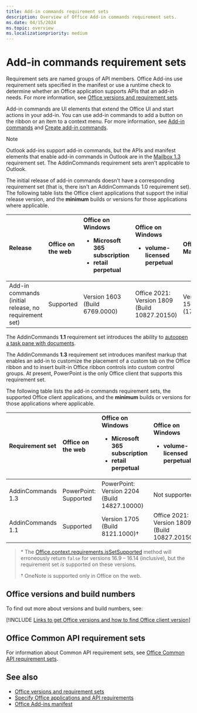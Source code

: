 ```yaml
---
title: Add-in commands requirement sets
description: Overview of Office Add-in commands requirement sets.
ms.date: 04/15/2024
ms.topic: overview
ms.localizationpriority: medium
---
```


# Add-in commands requirement sets

Requirement sets are named groups of API members. Office Add-ins use requirement sets specified in the manifest or use a runtime check to determine whether an Office application supports APIs that an add-in needs. For more information, see [Office versions and requirement sets](/office/dev/add-ins/develop/office-versions-and-requirement-sets).

Add-in commands are UI elements that extend the Office UI and start actions in your add-in. You can use add-in commands to add a button on the ribbon or an item to a context menu. For more information, see [Add-in commands](/office/dev/add-ins/design/add-in-commands) and [Create add-in commands](/office/dev/add-ins/develop/create-addin-commands).

> [!NOTE]
> Outlook add-ins support add-in commands, but the APIs and manifest elements that enable add-in commands in Outlook are in the [Mailbox 1.3](../outlook/requirement-set-1.3/outlook-requirement-set-1.3.md) requirement set. The AddinCommands requirement sets aren't applicable to Outlook.

The initial release of add-in commands doesn't have a corresponding requirement set (that is, there isn't an AddinCommands 1.0 requirement set). The following table lists the Office client applications that support the initial release version, and the **minimum** builds or versions for those applications where applicable.  

| Release | Office on the web | Office on Windows<ul><li>Microsoft 365 subscription</li><li>retail perpetual</li></ul> | Office on Windows<ul><li>volume-licensed perpetual</li></ul> | Office on Mac | Office on iPad |
|:-----|:-----|:-----|:-----|:-----|:-----|
| Add-in commands (initial release, no requirement set) | Supported | Version 1603 (Build 6769.0000) | Office 2021: Version 1809 (Build 10827.20150) | Version 15.33 (17040900) | Not supported |

The AddinCommands **1.1** requirement set introduces the ability to [autoopen a task pane with documents](/office/dev/add-ins/develop/automatically-open-a-task-pane-with-a-document).

The AddinCommands **1.3** requirement set introduces manifest markup that enables an add-in to customize the placement of a custom tab on the Office ribbon and to insert built-in Office ribbon controls into custom control groups. At present, PowerPoint is the only Office client that supports this requirement set.

The following table lists the add-in commands requirement sets, the supported Office client applications, and the **minimum** builds or versions for those applications where applicable.

| Requirement set | Office on the web | Office on Windows<ul><li>Microsoft 365 subscription</li><li>retail perpetual</li></ul> | Office on Windows<ul><li>volume-licensed perpetual</li></ul> | Office on Mac | Office on iPad |
|:-----|:-----|:-----|:-----|:-----|:-----|
| AddinCommands 1.3 | PowerPoint: Supported | PowerPoint: Version 2204 (Build 14827.10000) | Not supported | PowerPoint: 16.57.105.0 | Not supported |
| AddinCommands 1.1 | Supported | Version 1705 (Build 8121.1000)&dagger; | Office 2021: Version 1809 (Build 10827.20150)&dagger; | Version 15.34 (17051500)&dagger;\* | Not supported |

> \* The [Office.context.requirements.isSetSupported](/javascript/api/office/office.requirementsetsupport#office-office-requirementsetsupport-issetsupported-member(1)) method will erroneously return `false` for versions 16.9 &ndash; 16.14 (inclusive), but the requirement set *is* supported on these versions.
>
> &dagger; OneNote is supported only in Office on the web.

## Office versions and build numbers

To find out more about versions and build numbers, see:

[!INCLUDE [Links to get Office versions and how to find Office client version](../../includes/links-get-office-versions-builds.md)]

## Office Common API requirement sets

For information about Common API requirement sets, see [Office Common API requirement sets](office-add-in-requirement-sets.md).

## See also

- [Office versions and requirement sets](/office/dev/add-ins/develop/office-versions-and-requirement-sets)
- [Specify Office applications and API requirements](/office/dev/add-ins/develop/specify-office-hosts-and-api-requirements)
- [Office Add-ins manifest](/office/dev/add-ins/develop/add-in-manifests)
